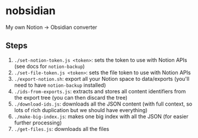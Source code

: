 
# nobsidian

My own Notion →  Obsidian converter

## Steps

1. `./set-notion-token.js <token>`: sets the token to use with Notion APIs (see docs for `notion-backup`)
1. `./set-file-token.js <token>`: sets the file token to use with Notion APIs
1. `./export-notion.sh`: export all your Notion space to data/exports (you'll need to have `notion-backup` installed)
1. `./ids-from-exports.js`: extracts and stores all content identifiers from the export tree (you can then discard the tree)
1. `./download-ids.js`: downloads all the JSON content (with full context, so lots of rich duplication but we should have everything)
1. `./make-big-index.js`: makes one big index with all the JSON (for easier further processing)
1. `./get-files.js`: downloads all the files
